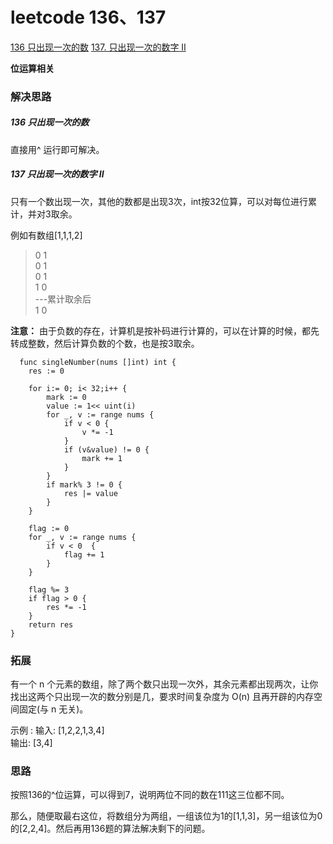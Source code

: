 
# leetcode 136、137

[136 只出现一次的数](https://leetcode-cn.com/problems/single-number/)
[137. 只出现一次的数字 II](https://leetcode-cn.com/problems/single-number-ii/)

**位运算相关**
### 解决思路
##### 136 只出现一次的数
直接用^ 运行即可解决。
##### 137 只出现一次的数字 II
只有一个数出现一次，其他的数都是出现3次，int按32位算，可以对每位进行累计，并对3取余。  

例如有数组[1,1,1,2]
> 0 1   
> 0 1  
> 0 1  
> 1 0  
> ---累计取余后  
> 1 0   

**注意：** 由于负数的存在，计算机是按补码进行计算的，可以在计算的时候，都先转成整数，然后计算负数的个数，也是按3取余。

	  func singleNumber(nums []int) int {
		res := 0
	
		for i:= 0; i< 32;i++ {
			mark := 0
			value := 1<< uint(i)
			for _, v := range nums {
				if v < 0 {
					v *= -1
				}
				if (v&value) != 0 {
					mark += 1
				}
			}
			if mark% 3 != 0 {
				res |= value
			}
		}
	
		flag := 0
		for _, v := range nums {
			if v < 0  {
				flag += 1
			}
		}
	
		flag %= 3
		if flag > 0 {
			res *= -1
		}
		return res
	}
	
### 拓展
有一个 n 个元素的数组，除了两个数只出现一次外，其余元素都出现两次，让你找出这两个只出现一次的数分别是几，要求时间复杂度为 O(n) 且再开辟的内存空间固定(与 n 无关)。

示例 :
输入: [1,2,2,1,3,4]    
输出: [3,4]

### 思路
按照136的^位运算，可以得到7，说明两位不同的数在111这三位都不同。

那么，随便取最右这位，将数组分为两组，一组该位为1的[1,1,3]，另一组该位为0的[2,2,4]。然后再用136题的算法解决剩下的问题。

